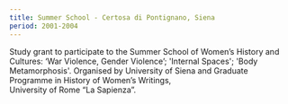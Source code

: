 ```yaml
---
title: Summer School - Certosa di Pontignano, Siena
period: 2001-2004
---
```

Study grant to participate to the Summer School of Women’s History and Cultures: ‘War Violence, Gender Violence’; 'Internal Spaces'; 'Body Metamorphosis'.  Organised by University of Siena and Graduate Programme in History of Women’s Writings,\
University of Rome “La Sapienza”.

